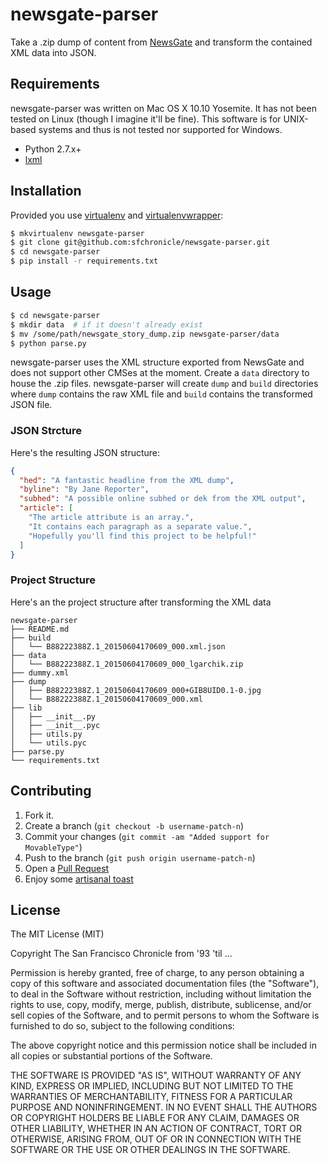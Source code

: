 # newsgate-parser
Take a .zip dump of content from [NewsGate](http://www.ccieurope.com/solutions/NewsGate/) and transform the contained XML data into JSON.

## Requirements
newsgate-parser was written on Mac OS X 10.10 Yosemite. It has not been tested on Linux (though I imagine it'll be fine). This software is for UNIX-based systems and thus is not tested nor supported for Windows.

- Python 2.7.x+
- [lxml](lxml.de)

## Installation
Provided you use [virtualenv](https://virtualenv.pypa.io/en/latest/) and [virtualenvwrapper](https://virtualenvwrapper.readthedocs.org/en/latest/):
```bash
$ mkvirtualenv newsgate-parser
$ git clone git@github.com:sfchronicle/newsgate-parser.git
$ cd newsgate-parser
$ pip install -r requirements.txt
```

## Usage
```bash
$ cd newsgate-parser
$ mkdir data  # if it doesn't already exist
$ mv /some/path/newsgate_story_dump.zip newsgate-parser/data
$ python parse.py
```
newsgate-parser uses the XML structure exported from NewsGate and does not support other CMSes at the moment. Create a `data` directory to house the .zip files. newsgate-parser will create `dump` and `build` directories where `dump` contains the raw XML file and `build` contains the transformed JSON file.

### JSON Strcture

Here's the resulting JSON structure:

```json
{
  "hed": "A fantastic headline from the XML dump",
  "byline": "By Jane Reporter",
  "subhed": "A possible online subhed or dek from the XML output",
  "article": [
    "The article attribute is an array.",
    "It contains each paragraph as a separate value.",
    "Hopefully you'll find this project to be helpful!"
  ]
}
```

### Project Structure
Here's an the project structure after transforming the XML data
```
newsgate-parser
├── README.md
├── build
│   └── B88222388Z.1_20150604170609_000.xml.json
├── data
│   └── B88222388Z.1_20150604170609_000_lgarchik.zip
├── dummy.xml
├── dump
│   ├── B88222388Z.1_20150604170609_000+GIB8UID0.1-0.jpg
│   └── B88222388Z.1_20150604170609_000.xml
├── lib
│   ├── __init__.py
│   ├── __init__.pyc
│   ├── utils.py
│   └── utils.pyc
├── parse.py
└── requirements.txt
```

## Contributing

1. Fork it.
2. Create a branch (`git checkout -b username-patch-n`)
3. Commit your changes (`git commit -am "Added support for MovableType"`)
4. Push to the branch (`git push origin username-patch-n`)
5. Open a [Pull Request](http://github.com/github/markup/pulls)
6. Enjoy some [artisanal toast](https://www.eater.com/2014/5/30/6215971/artisanal-toast-is-taking-the-nation-by-storm)

## License
The MIT License (MIT)

Copyright The San Francisco Chronicle from '93 'til ...

Permission is hereby granted, free of charge, to any person obtaining a copy
of this software and associated documentation files (the "Software"), to deal
in the Software without restriction, including without limitation the rights
to use, copy, modify, merge, publish, distribute, sublicense, and/or sell
copies of the Software, and to permit persons to whom the Software is
furnished to do so, subject to the following conditions:

The above copyright notice and this permission notice shall be included in
all copies or substantial portions of the Software.

THE SOFTWARE IS PROVIDED "AS IS", WITHOUT WARRANTY OF ANY KIND, EXPRESS OR
IMPLIED, INCLUDING BUT NOT LIMITED TO THE WARRANTIES OF MERCHANTABILITY,
FITNESS FOR A PARTICULAR PURPOSE AND NONINFRINGEMENT. IN NO EVENT SHALL THE
AUTHORS OR COPYRIGHT HOLDERS BE LIABLE FOR ANY CLAIM, DAMAGES OR OTHER
LIABILITY, WHETHER IN AN ACTION OF CONTRACT, TORT OR OTHERWISE, ARISING FROM,
OUT OF OR IN CONNECTION WITH THE SOFTWARE OR THE USE OR OTHER DEALINGS IN
THE SOFTWARE.
